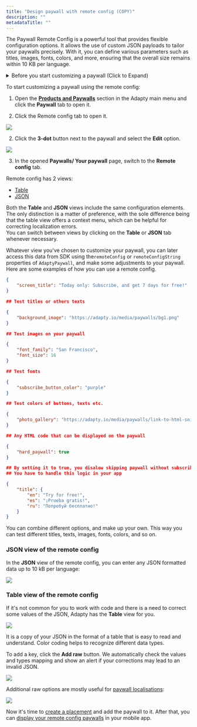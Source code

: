 ```yaml
---
title: "Design paywall with remote config (COPY)"
description: ""
metadataTitle: ""
---
```


The Paywall Remote Config is a powerful tool that provides flexible configuration options. It allows the use of custom JSON payloads to tailor your paywalls precisely. With it, you can define various parameters such as titles, images, fonts, colors, and more, ensuring that the overall size remains within 10 KB per language.

<details>
   <summary>Before you start customizing a paywall (Click to Expand)</summary>

   1. [Create a product](create-product).
2. [Create a paywall and add the product to it](create-paywall).
</details>

To start customizing a paywall using the remote config:

1. Open the [**Products and Paywalls**](https://app.adapty.io/paywalls) section in the Adapty main menu and click the **Paywall** tab to open it. 



1. Click the Remote config tab to open it.

   
<div style={{ textAlign: 'center' }}>
  <img 
    src="https://files.readme.io/b7eb293-paywalls_edit.png" 
    style={{ width: '700px', border: '1px solid grey' }}
  />
</div>




2. Click the **3-dot** button next to the paywall and select the **Edit** option.

   
<div style={{ textAlign: 'center' }}>
  <img 
    src="https://files.readme.io/d44fdb9-switch_to_remote_config.png" 
    style={{ width: '700px', border: '1px solid grey' }}
  />
</div>




3. In the opened **Paywalls/ Your paywall** page, switch to the **Remote config** tab.

Remote config has 2 views: 

- [Table](customize-paywall-with-remote-config#table-view-of-the-remote-config)
- [JSON](customize-paywall-with-remote-config#json-view-of-the-remote-config)

Both the **Table** and **JSON** views include the same configuration elements. The only distinction is a matter of preference, with the sole difference being that the table view offers a context menu, which can be helpful for correcting localization errors.  
You can switch between views by clicking on the **Table** or **JSON** tab whenever necessary.

Whatever view you've chosen to customize your paywall, you can later access this data from SDK using the`remoteConfig` or `remoteConfigString` properties of `AdaptyPaywall`, and make some adjustments to your paywall. Here are some examples of how you can use a remote config.

```json title="Titles"
{
    "screen_title": "Today only: Subscribe, and get 7 days for free!"
}

## Test titles or others texts
```
```json title="Images"
{
    "background_image": "https://adapty.io/media/paywalls/bg1.png"
}

## Test images on your paywall
```
```json title="Fonts"
{
    "font_family": "San Francisco",
    "font_size": 16
}

## Test fonts
```
```json title="Color"
{
    "subscribe_button_color": "purple"
}

## Test colors of buttons, texts etc.
```
```json title="HTML"
{
    "photo_gallery": "https://adapty.io/media/paywalls/link-to-html-snippet.html"
}

## Any HTML code that can be displayed on the paywall
```
```json title="Soft/Hard Paywall"
{
    "hard_paywall": true
}

## By setting it to true, you disalow skipping paywall without subscribing
## You have to handle this logic in your app
```
```json title="Translations"
{
    "title": {
        "en": "Try for free!",
        "es": "¡Prueba gratis!",
        "ru": "Попробуй бесплатно!"
    }
}
```

You can combine different options, and make up your own. This way you can test different titles, texts, images, fonts, colors, and so on.

### JSON view of the remote config

In the **JSON** view of the remote config, you can enter any JSON formatted data up to 10 kB per language:


<div style={{ textAlign: 'center' }}>
  <img 
    src="https://files.readme.io/3356ff5-remote_config_JSON.png" 
    style={{ width: '700px', border: '1px solid grey' }}
  />
</div>





### Table view of the remote config

If it's not common for you to work with code and there is a need to correct some values of the JSON, Adapty has the **Table** view for you.


<div style={{ textAlign: 'center' }}>
  <img 
    src="https://files.readme.io/4c27b2f-remote_config_table.png" 
    style={{ width: '700px', border: '1px solid grey' }}
  />
</div>





It is a copy of your JSON in the format of a table that is easy to read and understand. Color coding helps to recognize different data types. 

To add a key, click the **Add raw** button. We automatically check the values and types mapping and show an alert if your corrections may lead to an invalid JSON.


<div style={{ textAlign: 'center' }}>
  <img 
    src="https://files.readme.io/ef682d8-add_raw.png" 
    style={{ width: '700px', border: '1px solid grey' }}
  />
</div>





Additional raw options are mostly useful for [paywall localisations](add-remote-config-locale):


<div style={{ textAlign: 'center' }}>
  <img 
    src="https://files.readme.io/17bcf80-remote_config_table_options.png" 
    style={{ width: '700px', border: '1px solid grey' }}
  />
</div>





Now it's time to [create a placement](create-placement) and add the paywall to it. After that, you can [display your remote config paywalls](display-remote-config-paywalls) in your mobile app.
